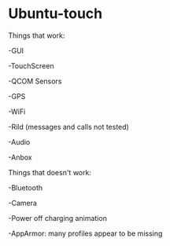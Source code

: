 # Ubuntu-touch

Things that work:

-GUI

-TouchScreen

-QCOM Sensors

-GPS

-WiFi

-Rild (messages and calls not tested)

-Audio

-Anbox


Things that doesn't work:

-Bluetooth

-Camera

-Power off charging animation

-AppArmor: many profiles appear to be missing
